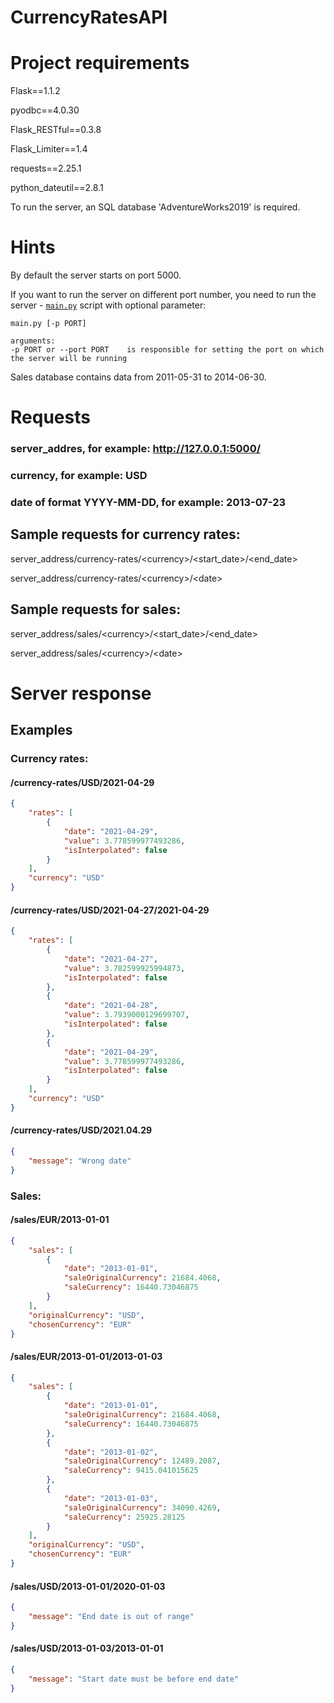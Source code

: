 # CurrencyRatesAPI


# Project requirements

Flask==1.1.2

pyodbc==4.0.30

Flask_RESTful==0.3.8

Flask_Limiter==1.4

requests==2.25.1

python_dateutil==2.8.1

To run the server, an SQL database 'AdventureWorks2019' is required. 

# Hints

By default the server starts on port 5000. 

If you want to run the server on different port number, you need to run the server - [`main.py`](main.py) script with optional parameter:

```text
main.py [-p PORT]

arguments:
-p PORT or --port PORT    is responsible for setting the port on which the server will be running
```

Sales database contains data from 2011-05-31 to 2014-06-30.

# Requests

### server_addres, for example: http://127.0.0.1:5000/

### currency, for example: USD

### date of format YYYY-MM-DD, for example: 2013-07-23

## Sample requests for currency rates: 

server_address/currency-rates/\<currency>/\<start_date>/\<end_date>

server_address/currency-rates/\<currency>/\<date>

## Sample requests for sales: 

server_address/sales/\<currency>/\<start_date>/\<end_date>

server_address/sales/\<currency>/\<date>

# Server response

## Examples

### Currency rates:

#### /currency-rates/USD/2021-04-29

```json
{
    "rates": [
        {
            "date": "2021-04-29",
            "value": 3.778599977493286,
            "isInterpolated": false
        }
    ],
    "currency": "USD"
}
```

#### /currency-rates/USD/2021-04-27/2021-04-29

```json
{
    "rates": [
        {
            "date": "2021-04-27",
            "value": 3.782599925994873,
            "isInterpolated": false
        },
        {
            "date": "2021-04-28",
            "value": 3.7939000129699707,
            "isInterpolated": false
        },
        {
            "date": "2021-04-29",
            "value": 3.778599977493286,
            "isInterpolated": false
        }
    ],
    "currency": "USD"
}
```

#### /currency-rates/USD/2021.04.29

```json
{
    "message": "Wrong date"
}
```

### Sales:

#### /sales/EUR/2013-01-01

```json
{
    "sales": [
        {
            "date": "2013-01-01",
            "saleOriginalCurrency": 21684.4068,
            "saleCurrency": 16440.73046875
        }
    ],
    "originalCurrency": "USD",
    "chosenCurrency": "EUR"
}
```

#### /sales/EUR/2013-01-01/2013-01-03

```json
{
    "sales": [
        {
            "date": "2013-01-01",
            "saleOriginalCurrency": 21684.4068,
            "saleCurrency": 16440.73046875
        },
        {
            "date": "2013-01-02",
            "saleOriginalCurrency": 12489.2087,
            "saleCurrency": 9415.041015625
        },
        {
            "date": "2013-01-03",
            "saleOriginalCurrency": 34090.4269,
            "saleCurrency": 25925.28125
        }
    ],
    "originalCurrency": "USD",
    "chosenCurrency": "EUR"
}
```

#### /sales/USD/2013-01-01/2020-01-03

```json
{
    "message": "End date is out of range"
}
```

#### /sales/USD/2013-01-03/2013-01-01

```json
{
    "message": "Start date must be before end date"
}
```
